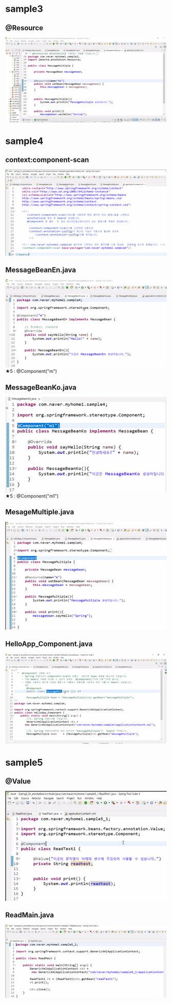 # sample3
## @Resource
![](../image/Pasted%20image%2020240417090756.png)


# sample4
## context:component-scan
![](../image/Pasted%20image%2020240417091858.png)

## MessageBeanEn.java
![](../image/Pasted%20image%2020240417092415.png)
★5 : @Component("m")

## MessageBeanKo.java
![](../image/Pasted%20image%2020240417092616.png)
★5 : @Component("m1")


## MesageMultiple.java
![](../image/Pasted%20image%2020240417092709.png)


## HelloApp_Component.java
![](../image/Pasted%20image%2020240417092931.png)


# sample5
## @Value
![](../image/Pasted%20image%2020240417094232.png)


## ReadMain.java
![](../image/Pasted%20image%2020240417094548.png)
